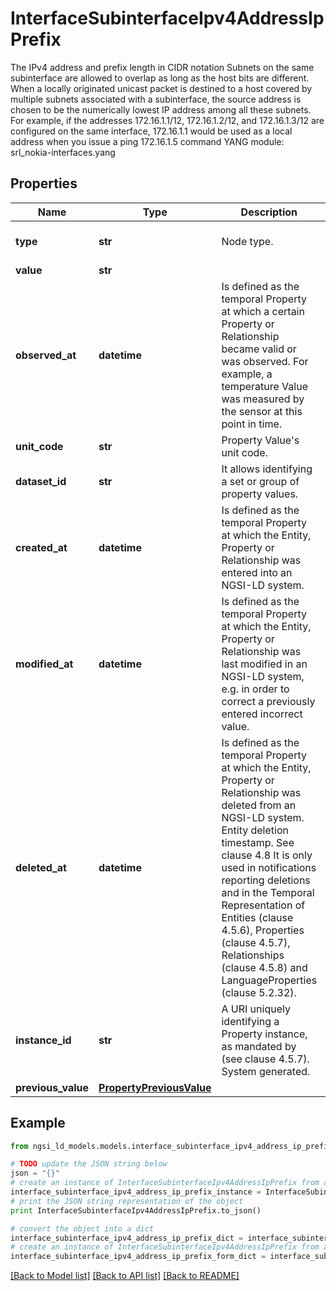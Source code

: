 # InterfaceSubinterfaceIpv4AddressIpPrefix

The IPv4 address and prefix length in CIDR notation  Subnets on the same subinterface are allowed to overlap as long as the host bits are different. When a locally originated unicast packet is destined to a host covered by multiple subnets associated with a subinterface, the source address is chosen to be the numerically lowest IP address among all these subnets. For example, if the addresses 172.16.1.1/12, 172.16.1.2/12, and 172.16.1.3/12 are configured on the same interface, 172.16.1.1 would be used as a local address when you issue a ping 172.16.1.5 command  YANG module: srl_nokia-interfaces.yang 

## Properties

Name | Type | Description | Notes
------------ | ------------- | ------------- | -------------
**type** | **str** | Node type.  | [optional] [default to 'Property']
**value** | **str** |  | 
**observed_at** | **datetime** | Is defined as the temporal Property at which a certain Property or Relationship became valid or was observed. For example, a temperature Value was measured by the sensor at this point in time.  | [optional] 
**unit_code** | **str** | Property Value&#39;s unit code.  | [optional] 
**dataset_id** | **str** | It allows identifying a set or group of property values.  | [optional] 
**created_at** | **datetime** | Is defined as the temporal Property at which the Entity, Property or Relationship was entered into an NGSI-LD system.  | [optional] [readonly] 
**modified_at** | **datetime** | Is defined as the temporal Property at which the Entity, Property or Relationship was last modified in an NGSI-LD system, e.g. in order to correct a previously entered incorrect value.  | [optional] [readonly] 
**deleted_at** | **datetime** | Is defined as the temporal Property at which the Entity, Property or Relationship was deleted from an NGSI-LD system.  Entity deletion timestamp. See clause 4.8 It is only used in notifications reporting deletions and in the Temporal Representation of Entities (clause 4.5.6), Properties (clause 4.5.7), Relationships (clause 4.5.8) and LanguageProperties (clause 5.2.32).  | [optional] [readonly] 
**instance_id** | **str** | A URI uniquely identifying a Property instance, as mandated by (see clause 4.5.7). System generated.  | [optional] [readonly] 
**previous_value** | [**PropertyPreviousValue**](PropertyPreviousValue.md) |  | [optional] 

## Example

```python
from ngsi_ld_models.models.interface_subinterface_ipv4_address_ip_prefix import InterfaceSubinterfaceIpv4AddressIpPrefix

# TODO update the JSON string below
json = "{}"
# create an instance of InterfaceSubinterfaceIpv4AddressIpPrefix from a JSON string
interface_subinterface_ipv4_address_ip_prefix_instance = InterfaceSubinterfaceIpv4AddressIpPrefix.from_json(json)
# print the JSON string representation of the object
print InterfaceSubinterfaceIpv4AddressIpPrefix.to_json()

# convert the object into a dict
interface_subinterface_ipv4_address_ip_prefix_dict = interface_subinterface_ipv4_address_ip_prefix_instance.to_dict()
# create an instance of InterfaceSubinterfaceIpv4AddressIpPrefix from a dict
interface_subinterface_ipv4_address_ip_prefix_form_dict = interface_subinterface_ipv4_address_ip_prefix.from_dict(interface_subinterface_ipv4_address_ip_prefix_dict)
```
[[Back to Model list]](../README.md#documentation-for-models) [[Back to API list]](../README.md#documentation-for-api-endpoints) [[Back to README]](../README.md)


